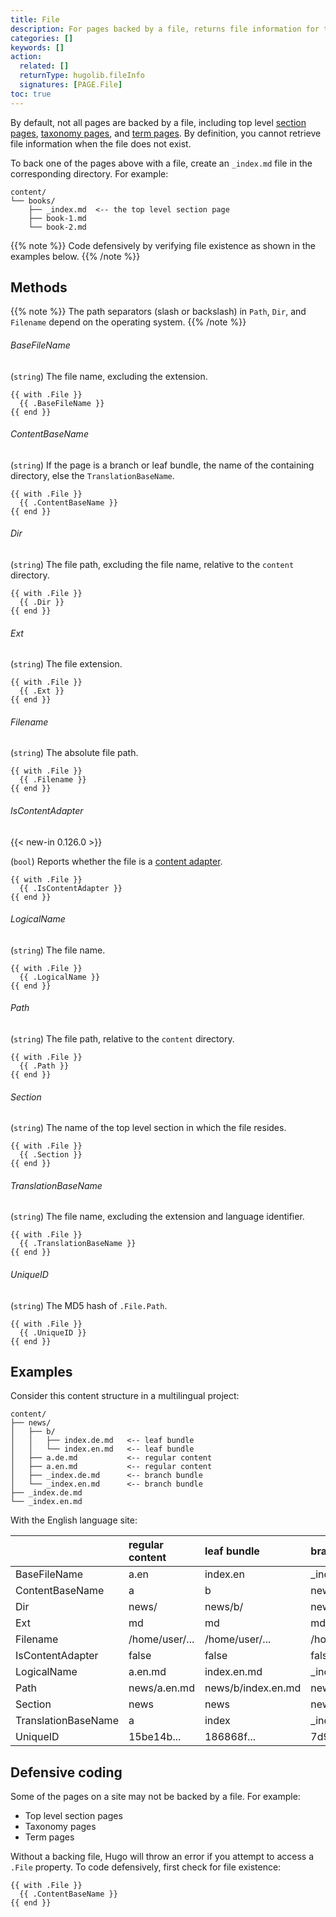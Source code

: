```yaml
---
title: File
description: For pages backed by a file, returns file information for the given page.
categories: []
keywords: []
action:
  related: []
  returnType: hugolib.fileInfo
  signatures: [PAGE.File]
toc: true
---
```


By default, not all pages are backed by a file, including top level [section pages](g), [taxonomy pages](g), and [term pages](g). By definition, you cannot retrieve file information when the file does not exist.

To back one of the pages above with a file, create an&nbsp;`_index.md`&nbsp;file in the corresponding directory. For example:

```text
content/
└── books/
    ├── _index.md  <-- the top level section page
    ├── book-1.md
    └── book-2.md
```

{{% note %}}
Code defensively by verifying file existence as shown in the examples below.
{{% /note %}}

## Methods

{{% note %}}
The path separators (slash or backslash) in `Path`, `Dir`, and `Filename` depend on the operating system.
{{% /note %}}

###### BaseFileName

(`string`) The file name, excluding the extension.

```go-html-template
{{ with .File }}
  {{ .BaseFileName }}
{{ end }}
```

###### ContentBaseName

(`string`) If the page is a branch or leaf bundle, the name of the containing directory, else the `TranslationBaseName`.

```go-html-template
{{ with .File }}
  {{ .ContentBaseName }}
{{ end }}
```

###### Dir

(`string`) The file path, excluding the file name, relative to the `content` directory.

```go-html-template
{{ with .File }}
  {{ .Dir }}
{{ end }}
```

###### Ext

(`string`) The file extension.

```go-html-template
{{ with .File }}
  {{ .Ext }}
{{ end }}
```

###### Filename

(`string`) The absolute file path.

```go-html-template
{{ with .File }}
  {{ .Filename }}
{{ end }}
```

###### IsContentAdapter

{{< new-in 0.126.0 >}}

(`bool`) Reports whether the file is a [content adapter].

[content adapter]: /content-management/content-adapters/

```go-html-template
{{ with .File }}
  {{ .IsContentAdapter }}
{{ end }}
```

###### LogicalName

(`string`) The file name.

```go-html-template
{{ with .File }}
  {{ .LogicalName }}
{{ end }}
```

###### Path

(`string`) The file path, relative to the `content` directory.

```go-html-template
{{ with .File }}
  {{ .Path }}
{{ end }}
```

###### Section

(`string`) The name of the top level section in which the file resides.

```go-html-template
{{ with .File }}
  {{ .Section }}
{{ end }}
```

###### TranslationBaseName

(`string`) The file name, excluding the extension and language identifier.

```go-html-template
{{ with .File }}
  {{ .TranslationBaseName }}
{{ end }}
```

###### UniqueID

(`string`) The MD5 hash of `.File.Path`.

```go-html-template
{{ with .File }}
  {{ .UniqueID }}
{{ end }}
```

## Examples

Consider this content structure in a multilingual project:

```text
content/
├── news/
│   ├── b/
│   │   ├── index.de.md   <-- leaf bundle
│   │   └── index.en.md   <-- leaf bundle
│   ├── a.de.md           <-- regular content
│   ├── a.en.md           <-- regular content
│   ├── _index.de.md      <-- branch bundle
│   └── _index.en.md      <-- branch bundle
├── _index.de.md
└── _index.en.md
```

With the English language site:

&nbsp;|regular content|leaf bundle|branch bundle
:--|:--|:--|:--
BaseFileName|a.en|index.en|_index.en
ContentBaseName|a|b|news
Dir|news/|news/b/|news/
Ext|md|md|md
Filename|/home/user/...|/home/user/...|/home/user/...
IsContentAdapter|false|false|false
LogicalName|a.en.md|index.en.md|_index.en.md
Path|news/a.en.md|news/b/index.en.md|news/_index.en.md
Section|news|news|news
TranslationBaseName|a|index|_index
UniqueID|15be14b...|186868f...|7d9159d...

## Defensive coding

Some of the pages on a site may not be backed by a file. For example:

- Top level section pages
- Taxonomy pages
- Term pages

Without a backing file, Hugo will throw an error if you attempt to access a `.File` property. To code defensively, first check for file existence:

```go-html-template
{{ with .File }}
  {{ .ContentBaseName }}
{{ end }}
```
